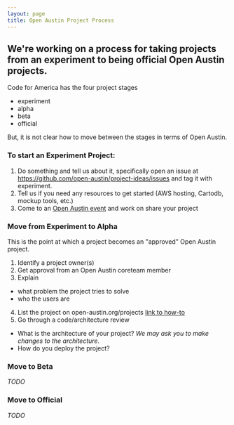 ```yaml
---
layout: page
title: Open Austin Project Process
---
```


## We're working on a process for taking projects from an experiment to being official Open Austin projects.

Code for America has the four project stages
- experiment
- alpha
- beta
- official

But, it is not clear how to move between the stages in terms of Open Austin.

### To start an **Experiment** Project:

1. Do something and tell us about it, specifically open an issue at https://github.com/open-austin/project-ideas/issues and tag it with experiment.
2. Tell us if you need any resources to get started (AWS hosting, Cartodb, mockup tools, etc.)
3. Come to an [Open Austin event](/events) and work on share your project

### Move from Experiment to **Alpha**

This is the point at which a project becomes an "approved" Open Austin project.

1. Identify a project owner(s)
2. Get approval from an Open Austin coreteam member
3. Explain
  - what problem the project tries to solve
  - who the users are
4. List the project on open-austin.org/projects [link to how-to](https://github.com/open-austin/open-austin.github.io/wiki/How-to-Add-a-Project-Page)
5. Go through a code/architecture review
  - What is the architecture of your project? _We may ask you to make changes to the architecture._
  - How do you deploy the project?

### Move to **Beta**

_TODO_

### Move to **Official**

_TODO_
